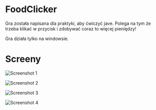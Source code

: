 # FoodClicker

Gra została napisana dla praktyki, aby ćwiczyć jave. Polega na tym że trzeba klikać w przycisk i zdobywać coraz to więcej pieniędzy!

Gra działa tylko na windowsie.

# Screeny
![Screenshot 1](https://cdn.discordapp.com/attachments/876772489492070413/878998745960812604/unknown.png)

![Screenshot 2](https://cdn.discordapp.com/attachments/876772489492070413/891687519954010112/unknown.png)

![Screenshot 3](https://cdn.discordapp.com/attachments/876772489492070413/878998815603048508/unknown.png)

![Screenshot 4](https://media.discordapp.net/attachments/876772489492070413/891687326881832960/unknown.png)
